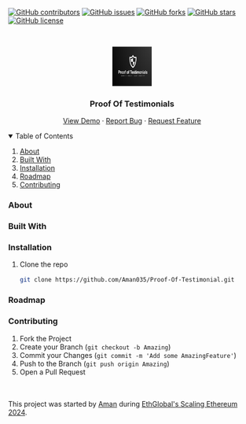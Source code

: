 [![GitHub contributors](https://img.shields.io/github/contributors/Aman035/Proof-Of-Testimonial?style=for-the-badge)](https://github.com/Aman035/Proof-Of-Testimonial/contributors)
[![GitHub issues](https://img.shields.io/github/issues/Aman035/Proof-Of-Testimonial?style=for-the-badge)](https://github.com/Aman035/Proof-Of-Testimonial/issues)
[![GitHub forks](https://img.shields.io/github/forks/Aman035/Proof-Of-Testimonial?style=for-the-badge)](https://github.com/Aman035/Proof-Of-Testimonial/network)
[![GitHub stars](https://img.shields.io/github/stars/Aman035/Proof-Of-Testimonial?style=for-the-badge)](https://github.com/Aman035/Proof-Of-Testimonial/stargazers)
[![GitHub license](https://img.shields.io/github/license/Aman035/Proof-Of-Testimonial?style=for-the-badge)](https://github.com/Aman035/Proof-Of-Testimonial/blob/main/LICENSE)

<!-- PROJECT LOGO -->
<br />
<p align="center">
    <img src="client/public/logo.png" alt="Logo" width="80" height="80">
  <h3 align="center">Proof Of Testimonials</h3>
  <p align="center">
    <a href="https://proof-of-testimonials.vercel.app/">View Demo</a>
    ·
    <a href="https://github.com/Aman035/Proof-Of-Testimonial/issues">Report Bug</a>
    ·
    <a href="https://github.com/Aman035/Proof-Of-Testimonial/issues">Request Feature</a>
  </p>
</p>

<!-- TABLE OF CONTENTS -->
<details open="open">
  <summary>Table of Contents</summary>
  <ol>
     <li><a href="#about">About</a></li>
             <li><a href="#built-with">Built With</a></li>
    <li><a href="#installation">Installation</a></li>
    <li><a href="#roadmap">Roadmap</a></li>
    <li><a href="#contributing">Contributing</a></li>
  </ol>
</details>

<!-- ABOUT THE PROJECT -->

### About

### Built With

### Installation

1. Clone the repo
   ```sh
   git clone https://github.com/Aman035/Proof-Of-Testimonial.git
   ```

<!-- ROADMAP -->

### Roadmap

<!-- CONTRIBUTING -->

### Contributing

1. Fork the Project
2. Create your Branch (`git checkout -b Amazing`)
3. Commit your Changes (`git commit -m 'Add some AmazingFeature'`)
4. Push to the Branch (`git push origin Amazing`)
5. Open a Pull Request

</br>
</br>
This project was started by <a href="https://github.com/Aman035">Aman</a> during <a href="https://ethglobal.com/events/scaling2024">EthGlobal's Scaling Ethereum 2024</a>.
